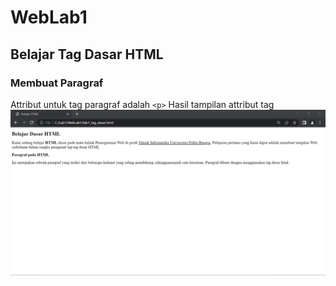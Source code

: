 # WebLab1
## Belajar Tag Dasar HTML

### Membuat Paragraf
Attribut untuk tag paragraf adalah `<p>`
Hasil tampilan attribut tag
![Gambar 1](Screenshoot/output2.png)
